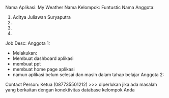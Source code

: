 Nama Aplikasi:  My Weather
Nama Kelompok: Funtustic
Nama Anggota:
1) Aditya Juliawan Suryaputra
2)
3)
4)

Job Desc:
Anggota 1: 
 - Melakukan: 
 - Membuat dashboard aplikasi
 - membuat ppt
 - membuat home page aplikasi
 - namun aplikasi belum selesai dan masih dalam tahap belajar
Anggota 2:

Contact Person: Ketua (087735501212) >>>
diperlukan jika ada masalah yang berkaitan dengan konektivitas database kelompok Anda
